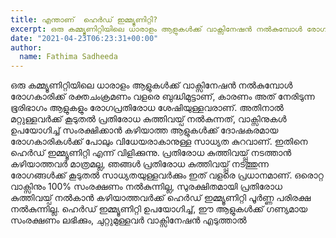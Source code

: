 ```yaml
---
title: എന്താണ്  ഹെര്‍ഡ് ഇമ്മ്യൂണിറ്റി?
excerpt: ഒരു കമ്മ്യൂണിറ്റിയിലെ ധാരാളം ആളുകൾക്ക് വാക്സിനേഷൻ നൽകുമ്പോൾ രോഗകാരിക്ക് രക്തചംക്രമണം വളരെ ബുദ്ധിമുട്ടാണ്, കാരണം അത് നേരിടുന്ന ഭൂരിഭാഗം ആളുകളും രോഗപ്രതിരോധ ശേഷിയുള്ളവരാണ്. അതിനാൽ മറ്റുള്ളവർക്ക് കൂടുതൽ പ്രതിരോധ കുത്തിവയ്പ് നൽകുന്നത്, വാക്സിനുകൾ ഉപയോഗിച്ച് സംരക്ഷിക്കാൻ കഴിയാത്ത ആളുകൾക്ക് ദോഷകരമായ രോഗകാരികൾക്ക് പോലും വിധേയരാകാനുള്ള സാധ്യത കുറവാണ്. ഇതിനെ ഹെര്‍ഡ് ഇമ്മ്യൂണിറ്റി എന്ന് വിളിക്കുന്നു.
date: "2021-04-23T06:23:31+00:00"
author:
  name: Fathima Sadheeda
---
```

ഒരു കമ്മ്യൂണിറ്റിയിലെ ധാരാളം ആളുകൾക്ക് വാക്സിനേഷൻ നൽകുമ്പോൾ രോഗകാരിക്ക് രക്തചംക്രമണം വളരെ ബുദ്ധിമുട്ടാണ്, കാരണം അത് നേരിടുന്ന ഭൂരിഭാഗം ആളുകളും രോഗപ്രതിരോധ ശേഷിയുള്ളവരാണ്. അതിനാൽ മറ്റുള്ളവർക്ക് കൂടുതൽ പ്രതിരോധ കുത്തിവയ്പ് നൽകുന്നത്, വാക്സിനുകൾ ഉപയോഗിച്ച് സംരക്ഷിക്കാൻ കഴിയാത്ത ആളുകൾക്ക് ദോഷകരമായ രോഗകാരികൾക്ക് പോലും വിധേയരാകാനുള്ള സാധ്യത കുറവാണ്. ഇതിനെ ഹെര്‍ഡ് ഇമ്മ്യൂണിറ്റി എന്ന് വിളിക്കുന്നു.
പ്രതിരോധ കുത്തിവയ്പ്പ് നടത്താൻ കഴിയാത്തവർ മാത്രമല്ല, ഞങ്ങൾ പ്രതിരോധ കുത്തിവയ്പ്പ് നടത്തുന്ന രോഗങ്ങൾക്ക് കൂടുതൽ സാധ്യതയുള്ളവർക്കും ഇത് വളരെ പ്രധാനമാണ്. ഒരൊറ്റ വാക്സിനും 100% സംരക്ഷണം നൽകുന്നില്ല, സുരക്ഷിതമായി പ്രതിരോധ കുത്തിവയ്പ് നൽകാൻ കഴിയാത്തവർക്ക് ഹെര്‍ഡ് ഇമ്മ്യൂണിറ്റി പൂർണ്ണ പരിരക്ഷ നൽകുന്നില്ല. ഹെര്‍ഡ് ഇമ്മ്യൂണിറ്റി ഉപയോഗിച്ച്, ഈ ആളുകൾക്ക് ഗണ്യമായ സംരക്ഷണം ലഭിക്കും, ചുറ്റുമുള്ളവർ വാക്സിനേഷൻ എടുത്താൽ
 

